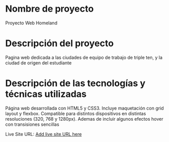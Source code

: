 # Nombre de proyecto

Proyecto Web Homeland

# Descripción del proyecto

Pagina web dedicada a las ciudades de equipo de trabajo de triple ten, y la ciudad de origen del estudiante

# Descripción de las tecnologías y técnicas utilizadas

Página web desarrollada con HTML5 y CSS3. Incluye maquetación con grid layout y flexbox. Compatible para distintos dispositivos en distintas resoluciones (320, 768 y 1280px). Ademas de incluir algunos efectos hover con transisiones sencillas

Live Site URL: [Add live site URL here](https://cesarcash.github.io/web_project_homeland/)
